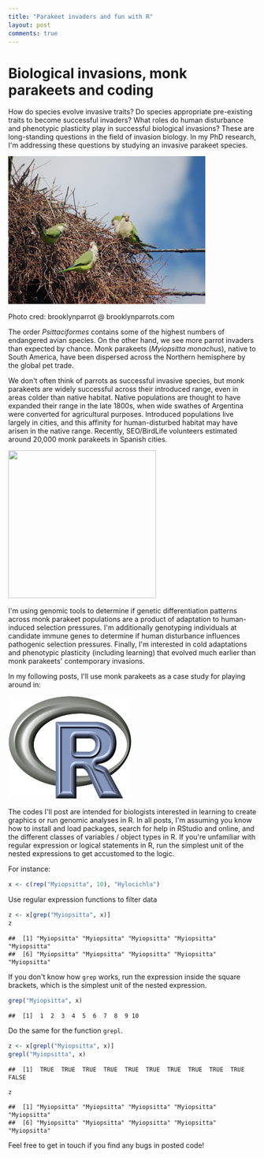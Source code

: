 ```yaml
---
title: "Parakeet invaders and fun with R"
layout: post
comments: true
---
```


# Biological invasions, monk parakeets and coding 

How do species evolve invasive traits? Do species appropriate pre-existing traits to become successful invaders? What roles do human disturbance and phenotypic plasticity play in successful biological invasions? These are long-standing questions in the field of invasion biology. In my PhD research, I'm addressing these questions by studying an invasive parakeet species.

<img src="/images/mp1.jpg" width="400" height ="300" />

Photo cred: brooklynparrot @ brooklynparrots.com

The order *Psittaciformes* contains some of the highest numbers of endangered avian species. On the other hand, we see more parrot invaders than expected by chance. Monk parakeets (*Myiopsitta monachus*), native to South America, have been dispersed across the Northern hemisphere by the global pet trade. 

We don't often think of parrots as successful invasive species, but monk parakeets are widely successful across their introduced range, even in areas colder than native habitat. Native populations are thought to have expanded their range in the late 1800s, when wide swathes of Argentina were converted for agricultural purposes. Introduced populations live largely in cities, and this affinity for human-disturbed habitat may have arisen in the native range. Recently, SEO/BirdLife volunteers estimated around 20,000 monk parakeets in Spanish cities. 

<img src="/images/Nativemap.tiff" width="300" height ="300" />




I'm using genomic tools to determine if genetic differentiation patterns across monk parakeet populations are a product of adaptation to human-induced selection pressures. I'm additionally genotyping individuals at candidate immune genes to determine if human disturbance influences pathogenic selection pressures. Finally, I'm interested in cold adaptations and phenotypic plasticity (including learning) that evolved much earlier than monk parakeets' contemporary invasions.

In my following posts, I'll use monk parakeets as a case study for playing around in: 

<img src="/images/R.png" width="250" height ="210" />

The codes I'll post are intended for biologists interested in learning to create graphics or run genomic analyses in R. In all posts, I'm assuming you know how to install and load packages, search for help in RStudio and online, and the different classes of variables / object types in R. If you're unfamiliar with regular expression or logical statements in R, run the simplest unit of the nested expressions to get accustomed to the logic.

For instance:


```r
x <- c(rep("Myiopsitta", 10), "Hylocichla")
```

Use regular expression functions to filter data 

```r
z <- x[grep("Myiopsitta", x)]
z
```

```
##  [1] "Myiopsitta" "Myiopsitta" "Myiopsitta" "Myiopsitta" "Myiopsitta"
##  [6] "Myiopsitta" "Myiopsitta" "Myiopsitta" "Myiopsitta" "Myiopsitta"
```

If you don't know how `grep` works, run the expression inside the square brackets, which is the simplest unit of the nested expression. 

```r
grep("Myiopsitta", x)
```

```
##  [1]  1  2  3  4  5  6  7  8  9 10
```

Do the same for the function `grepl`.

```r
z <- x[grepl("Myiopsitta", x)]
grepl("Myiopsitta", x)
```

```
##  [1]  TRUE  TRUE  TRUE  TRUE  TRUE  TRUE  TRUE  TRUE  TRUE  TRUE FALSE
```

```r
z
```

```
##  [1] "Myiopsitta" "Myiopsitta" "Myiopsitta" "Myiopsitta" "Myiopsitta"
##  [6] "Myiopsitta" "Myiopsitta" "Myiopsitta" "Myiopsitta" "Myiopsitta"
```


Feel free to get in touch if you find any bugs in posted code! 



